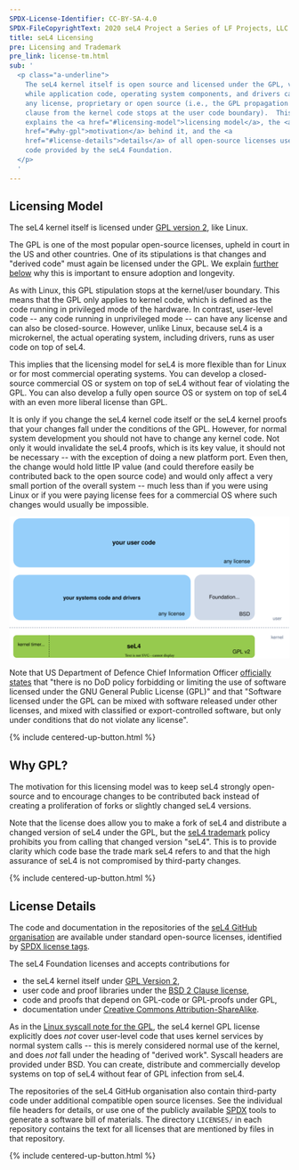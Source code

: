 ```yaml
---
SPDX-License-Identifier: CC-BY-SA-4.0
SPDX-FileCopyrightText: 2020 seL4 Project a Series of LF Projects, LLC.
title: seL4 Licensing
pre: Licensing and Trademark
pre_link: license-tm.html
sub: '
  <p class="a-underline">
    The seL4 kernel itself is open source and licensed under the GPL, version 2,
    while application code, operating system components, and drivers can have
    any license, proprietary or open source (i.e., the GPL propagation
    clause from the kernel code stops at the user code boundary).  This page
    explains the <a href="#licensing-model">licensing model</a>, the <a
    href="#why-gpl">motivation</a> behind it, and the <a
    href="#license-details">details</a> of all open-source licenses used for
    code provided by the seL4 Foundation.
  </p>
  '
---
```


## Licensing Model

The seL4 kernel itself is licensed under [GPL version 2][GPL-2.0-only], like
Linux.

The GPL is one of the most popular open-source licenses, upheld in court in the
US and other countries. One of its stipulations is that changes and "derived
code" must again be licensed under the GPL. We explain <a
href="#why-gpl">further below</a> why this is important to ensure adoption and
longevity.

As with Linux, this GPL stipulation stops at the kernel/user boundary. This
means that the GPL only applies to kernel code, which is defined as the code
running in privileged mode of the hardware. In contrast, user-level code -- any
code running in unprivileged mode -- can have any license and can also be
closed-source. However, unlike Linux, because seL4 is a microkernel, the actual
operating system, including drivers, runs as user code on top of seL4.

This implies that the licensing model for seL4 is more flexible than for Linux
or for most commercial operating systems. You can develop a closed-source
commercial OS or system on top of seL4 without fear of violating the GPL. You
can also develop a fully open source OS or system on top of seL4 with an even
more liberal license than GPL.

It is only if you change the seL4 kernel code itself or the seL4 kernel proofs
that your changes fall under the conditions of the GPL. However, for normal
system development you should not have to change any kernel code. Not only it
would invalidate the seL4 proofs, which is its key value, it should not be
necessary -- with the exception of doing a new platform port. Even then, the
change would hold little IP value (and could therefore easily be contributed
back to the open source code) and would only affect a very small portion of the
overall system -- much less than if you were using Linux or if you were paying
license fees for a commercial OS where such changes would usually be impossible.

<img src="/images/licensing.drawio.svg" class="w-full px-2"
     alt="Diagram with seL4 (GPL) at the bottom,
          system code and drivers (any license) +
          optional foundation frameworks (BSD) in the middle, and
          user-code (any license) at the top.)">


Note that US Department of Defence Chief Information Officer <a
href="https://dodcio.defense.gov/Open-Source-Software-FAQ/">officially
states</a> that "there is no DoD policy forbidding or limiting the use of
software licensed under the GNU General Public License (GPL)" and that "Software
licensed under the GPL can be mixed with software released under other licenses,
and mixed with classified or export-controlled software, but only under
conditions that do not violate any license".



<!-- FIXME: why arrow now aligned with line?? -->
{% include centered-up-button.html %}

## Why GPL?

The motivation for this licensing model was to keep seL4 strongly open-source
and to encourage changes to be contributed back instead of creating a
proliferation of forks or slightly changed seL4 versions.

Note that the license does allow you to make a fork of seL4 and distribute a
changed version of seL4 under the GPL, but the [seL4 trademark] policy prohibits
you from calling that changed version "seL4". This is to provide clarity which
code base the trade mark seL4 refers to and that the high assurance of seL4 is
not compromised by third-party changes.


<!-- FIXME: why arrow now aligned with line?? -->
{% include centered-up-button.html %}

## License Details

The code and documentation in the repositories of the [seL4 GitHub
organisation][seL4-org] are available under standard open-source licenses,
identified by [SPDX license tags][SPDX].

The seL4 Foundation licenses and accepts contributions for

- the seL4 kernel itself under [GPL Version 2][GPL-2.0-only],
- user code and proof libraries under the [BSD 2 Clause license][BSD-2-Clause],
- code and proofs that depend on GPL-code or GPL-proofs under GPL,
- documentation under [Creative Commons Attribution-ShareAlike][CC-BY-SA-4.0].

As in the [Linux syscall note for the GPL][GPL-note], the seL4 kernel GPL
license explicitly does *not* cover user-level code that uses kernel services by
normal system calls -- this is merely considered normal use of the kernel, and
does *not* fall under the heading of "derived work". Syscall headers are
provided under BSD. You can create, distribute and commercially develop systems
on top of seL4 without fear of GPL infection from seL4.

The repositories of the seL4 GitHub organisation also contain third-party code
under additional compatible open source licenses. See the individual file
headers for details, or use one of the publicly available [SPDX] tools to
generate a software bill of materials. The directory `LICENSES/` in each
repository contains the text for all licenses that are mentioned by files in
that repository.


[seL4-org]: https://github.com/seL4/
[GPL-2.0-only]: https://spdx.org/licenses/GPL-2.0-only.html
[BSD-2-Clause]: https://spdx.org/licenses/BSD-2-Clause.html
[CC-BY-SA-4.0]: https://spdx.org/licenses/CC-BY-SA-4.0.html
[SPDX]: https://spdx.org
[GPL-note]: https://spdx.org/licenses/Linux-syscall-note.html
[seL4 trademark]: ./index.html


<!-- FIXME: why arrow now aligned with line?? -->
{% include centered-up-button.html %}